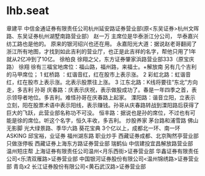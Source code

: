 # lhb.seat

章建平      中信金通证券有限责任公司杭州延安路证券营业部(原<东吴证券>杭州文晖路、东吴证券杭州湖墅南路营业部）
赵一万      主席位是华泰浙江分公司，
            华泰嘉兴纺工路也是他的。
            原来的银河绍兴也还在用。
            永嘉阳光大道：据说赵老哥翻阅了浙江所有地图，才找到如此吉利的营业厅，也正是此吉祥的名字，帮他只用了1年就从2亿冲到了10亿。
徐柏良      徐翔之父，东方证券肇家浜路营业部333（原宝庆路）
徐翔        徐有三福宝地席位：福山路，福州路，来福士。+解放南
            另有几个吉利的马甲席位；
            1 虹桥路  ：虹谐音红，红在股市上表示涨。
            2 彩虹北路：虹谐音红，红在股市上表示涨。北表示股票往上涨。
            3 江东北路：K线将要往“东北”方向走，多吉利
孙哥        庆春路：庆表示庆祝，表示做股成功了。春是一年四季之首，表示领导者地位。多吉利。难怪孙哥在庆春路上起家。
            溧阳路：谐音立阳，立表示立刻，阳在股票术语中表示阳线，表示赚钱。孙哥从庆春路转战到溧阳路后获得了巨大的飞跃，此营业部名称功不可没。
            恒丰路：据说也是孙的席位，不过也有可能是徐的席位。听这个名字，恒久丰收，多吉利。
炒股养家    茅台路和浦雪路
佛山无影脚  光大绿景路、季华六路
葵花宝典    3个亿以上，成都北一环、南一环
ASKING      邱宝裕，业证券 福州湖东路
职业炒手    西藏证券成都、北京陶然亭营业部
只做涨停板  西藏证券上海东方路证券营业部
瑞鹤仙      中信建投宜昌解放路营业部
温州短庄帮  上海证券有限责任公司温州<月乐西街>证券营业部
            华鑫证券有限责任公司<乐清双雁路>证券营业部 
            中国银河证券股份有限公司<温州锦绣路>证券营业部
            青岛x2
            长江证券股份有限公司<黄石武汉路>证券营业部 

